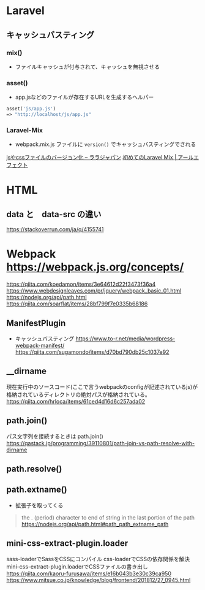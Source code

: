# Laravel
## キャッシュバスティング
### mix()
- ファイルキャッシュが付与されて、キャッシュを無視させる
### asset()
- app.jsなどのファイルが存在するURLを生成するヘルパー
```php
asset('js/app.js')
=> "http://localhost/js/app.js"
```
### Laravel-Mix
- webpack.mix.js ファイルに `version()` でキャッシュバスティングでされる

[jsやcssファイルのバージョン化 &#8211; ララジャパン](https://www.larajapan.com/2019/10/06/js%E3%82%84css%E3%83%95%E3%82%A1%E3%82%A4%E3%83%AB%E3%81%AE%E3%83%90%E3%83%BC%E3%82%B8%E3%83%A7%E3%83%B3%E5%8C%96/)
[初めてのLaravel Mix | アールエフェクト](https://reffect.co.jp/laravel/first-laravel-mix)

# HTML
## data と　data-src の違い
https://stackoverrun.com/ja/q/4155741


# Webpack https://webpack.js.org/concepts/
https://qiita.com/koedamon/items/3e64612d22f3473f36a4
https://www.webdesignleaves.com/pr/jquery/webpack_basic_01.html
https://nodejs.org/api/path.html
https://qiita.com/soarflat/items/28bf799f7e0335b68186
## ManifestPlugin
- キャッシュバスティング
https://www.to-r.net/media/wordpress-webpack-manifest/
https://qiita.com/sugamondo/items/d70bd790db25c1037e92

## __dirname
現在実行中のソースコード(ここで言うwebpackのconfigが記述されているjs)が格納されているディレクトリの絶対パスが格納されている。
https://qiita.com/hrloca/items/61ced4d16d6c257ada02

## path.join()
パス文字列を接続するときは path.join()
https://qastack.jp/programming/39110801/path-join-vs-path-resolve-with-dirname

## path.resolve()

## path.extname()
- 拡張子を取ってくる
> the . (period) character to end of string in the last portion of the path
https://nodejs.org/api/path.html#path_path_extname_path


## mini-css-extract-plugin.loader
sass-loaderでSassをCSSにコンパイル
css-loaderでCSSの依存関係を解決
mini-css-extract-plugin.loaderでCSSファイルの書き出し
https://qiita.com/kaoru-furusawa/items/e16b043b3e30c39ca950
https://www.mitsue.co.jp/knowledge/blog/frontend/201812/27_0945.html

